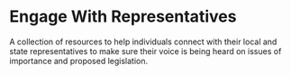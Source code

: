 # Engage With Representatives

A collection of resources to help individuals connect with their local and state representatives to make sure their voice is being heard on issues of importance and proposed legislation.
